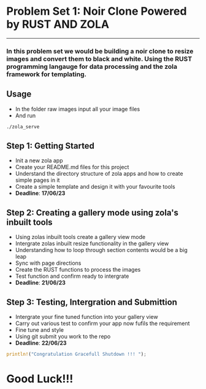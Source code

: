 # Problem Set 1: Noir Clone Powered by RUST AND ZOLA
-----

### In this problem set we would be building a noir clone to resize images and convert them to black and white. Using the RUST programming langauge for data processing and the zola framework for templating.


## Usage
- In the folder raw images input all your image files
- And run 
```sh
./zola_serve
```


## Step 1: Getting Started
- Init a  new zola app
- Create your README.md files for this project 
- Understand the directory structure of zola apps and how to create simple pages in it
- Create a simple template and design it with your favourite tools
- __Deadline__: **17/06/23**

## Step 2: Creating a gallery mode using zola's inbuilt tools
- Using zolas inbuilt tools create a gallery view mode
- Intergrate zolas inbuilt resize functionality in the gallery view
- Understanding how to loop through section contents would be a big leap
- Sync with page directions
- Create the RUST functions to process the images
- Test function and confirm ready to intergrate
- __Deadline__: **21/06/23**


## Step 3: Testing, Intergration and Submittion
- Intergrate your fine tuned function into your gallery view 
- Carry out various test to confirm your app now fufils the requirement
- Fine tune and style 
- Using git submit you work to the repo 
- __Deadline__: **22/06/23**

```rust
println!("Congratulation Gracefull Shutdown !!! ");
```
# Good Luck!!!

